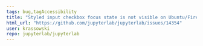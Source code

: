 ```yaml
---
tags: bug,tagAccessibility
title: "Styled input checkbox focus state is not visible on Ubuntu/Firefox"
html_url: "https://github.com/jupyterlab/jupyterlab/issues/14354"
user: krassowski
repo: jupyterlab/jupyterlab
---
```


